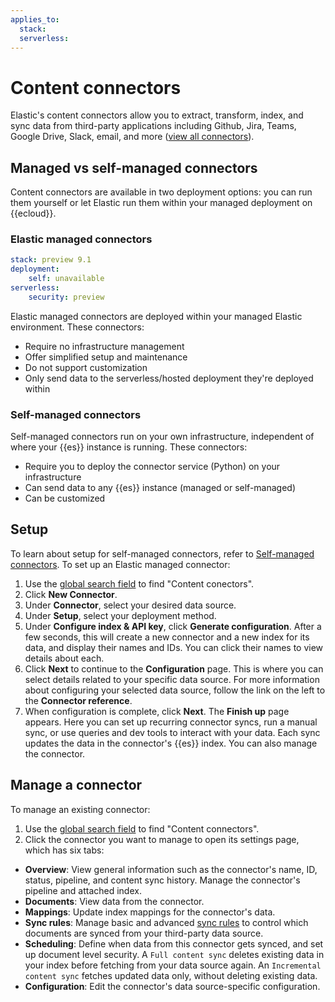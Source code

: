 ```yaml
---
applies_to:
  stack: 
  serverless:
---
```


# Content connectors

Elastic's content connectors allow you to extract, transform, index, and sync data from third-party applications including Github, Jira, Teams, Google Drive, Slack, email, and more ([view all connectors](elasticsearch://reference/search-connectors/index.md)).

## Managed vs self-managed connectors

Content connectors are available in two deployment options: you can run them yourself or let Elastic run them within your managed deployment on {{ecloud}}.

### Elastic managed connectors
```yaml {applies_to}
stack: preview 9.1
deployment:
    self: unavailable
serverless:
    security: preview
```

Elastic managed connectors are deployed within your managed Elastic environment. These connectors:
- Require no infrastructure management
- Offer simplified setup and maintenance
- Do not support customization
- Only send data to the serverless/hosted deployment they're deployed within

### Self-managed connectors
Self-managed connectors run on your own infrastructure, independent of where your {{es}} instance is running. These connectors:
- Require you to deploy the connector service (Python) on your infrastructure
- Can send data to any {{es}} instance (managed or self-managed)
- Can be customized

## Setup 

To learn about setup for self-managed connectors, refer to [Self-managed connectors](elasticsearch://reference/search-connectors/self-managed-connectors.md). To set up an Elastic managed connector:

1. Use the [global search field](/explore-analyze/find-and-organize/find-apps-and-objects.md) to find "Content conectors".
1. Click **New Connector**.
1. Under **Connector**, select your desired data source.
1. Under **Setup**, select your deployment method. 
1. Under **Configure index & API key**, click **Generate configuration**. After a few seconds, this will create a new connector and a new index for its data, and display their names and IDs. You can click their names to view details about each. 
1. Click **Next** to continue to the **Configuration** page. This is where you can select details related to your specific data source. For more information about configuring your selected data source, follow the link on the left to the **Connector reference**.
1. When configuration is complete, click **Next**. The **Finish up** page appears. Here you can set up recurring connector syncs, run a manual sync, or use queries and dev tools to interact with your data. Each sync updates the data in the connector's {{es}} index. You can also manage the connector.


## Manage a connector 

To manage an existing connector:

1. Use the [global search field](/explore-analyze/find-and-organize/find-apps-and-objects.md) to find "Content connectors". 
1. Click the connector you want to manage to open its settings page, which has six tabs:
  - **Overview**: View general information such as the connector's name, ID, status, pipeline, and content sync history. Manage the connector's pipeline and attached index.
  - **Documents**: View data from the connector.
  - **Mappings**: Update index mappings for the connector's data.
  - **Sync rules**: Manage basic and advanced [sync rules](elasticsearch://reference/search-connectors/es-sync-rules.md) to control which documents are synced from your third-party data source.
  - **Scheduling**: Define when data from this connector gets synced, and set up document level security. A `Full content sync` deletes existing data in your index before fetching from your data source again. An `Incremental content sync` fetches updated data only, without deleting existing data. 
  - **Configuration**: Edit the connector's data source-specific configuration.